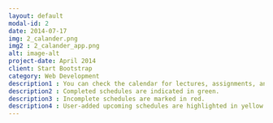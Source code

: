 ```yaml
---
layout: default
modal-id: 2
date: 2014-07-17
img: 2_calander.png
img2 : 2_calander_app.png
alt: image-alt
project-date: April 2014
client: Start Bootstrap
category: Web Development
description1 : You can check the calendar for lectures, assignments, and quizzes individually or view them all together.
description2 : Completed schedules are indicated in green.
description3 : Incomplete schedules are marked in red.
description4 : User-added upcoming schedules are highlighted in yellow.
---
```

